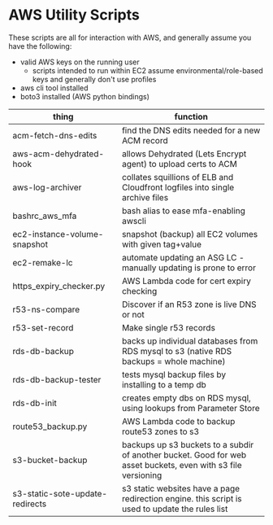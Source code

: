 AWS Utility Scripts
==================

These scripts are all for interaction with AWS, and generally assume you have the following:
* valid AWS keys on the running user
  * scripts intended to run within EC2 assume environmental/role-based keys and generally don't use profiles
* aws cli tool installed
* boto3 installed (AWS python bindings)

| thing | function |
| --- | --- |
| acm-fetch-dns-edits     | find the DNS edits needed for a new ACM record |
| aws-acm-dehydrated-hook | allows Dehydrated (Lets Encrypt agent) to upload certs to ACM |
| aws-log-archiver        | collates squillions of ELB and Cloudfront logfiles into single archive files |
| bashrc_aws_mfa          | bash alias to ease mfa-enabling awscli |
| ec2-instance-volume-snapshot | snapshot (backup) all EC2 volumes with given tag+value |
| ec2-remake-lc | automate updating an ASG LC - manually updating is prone to error |
| https_expiry_checker.py | AWS Lambda code for cert expiry checking |
| r53-ns-compare          | Discover if an R53 zone is live DNS or not |
| r53-set-record          | Make single r53 records |
| rds-db-backup           | backs up individual databases from RDS mysql to s3 (native RDS backups = whole machine) |
| rds-db-backup-tester    | tests mysql backup files by installing to a temp db |
| rds-db-init             | creates empty dbs on RDS mysql, using lookups from Parameter Store |
| route53_backup.py       | AWS Lambda code to backup route53 zones to s3 |
| s3-bucket-backup        | backups up s3 buckets to a subdir of another bucket. Good for web asset buckets, even with s3 file versioning |
| s3-static-sote-update-redirects | s3 static websites have a page redirection engine. this script is used to update the rules list |
